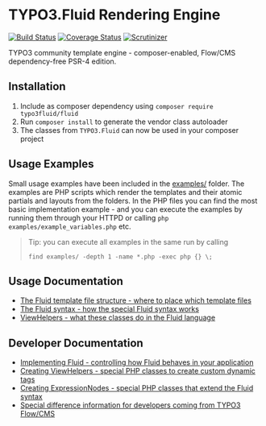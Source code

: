 TYPO3.Fluid Rendering Engine
============================

[![Build Status](https://travis-ci.org/TYPO3/Fluid.svg?branch=master)](https://travis-ci.org/TYPO3/Fluid)
[![Coverage Status](https://coveralls.io/repos/github/TYPO3/Fluid/badge.svg?branch=master)](https://coveralls.io/github/TYPO3/Fluid?branch=master)
[![Scrutinizer](https://scrutinizer-ci.com/g/TYPO3/Fluid/badges/quality-score.png?b=master)](https://scrutinizer-ci.com/g/TYPO3/Fluid/)

TYPO3 community template engine - composer-enabled, Flow/CMS dependency-free PSR-4 edition.

Installation
------------

1. Include as composer dependency using `composer require typo3fluid/fluid`
2. Run `composer install` to generate the vendor class autoloader
3. The classes from `TYPO3.Fluid` can now be used in your composer project

Usage Examples
--------------

Small usage examples have been included in the [examples/](examples/) folder. The examples are PHP scripts which render the
templates and their atomic partials and layouts from the folders. In the PHP files you can find the most basic implementation
example - and you can execute the examples by running them through your HTTPD or calling `php examples/example_variables.php` etc.

> Tip: you can execute all examples in the same run by calling
>
> `find examples/ -depth 1 -name *.php -exec php {} \;`

Usage Documentation
-------------------

* [The Fluid template file structure - where to place which template files](doc/FLUID_STRUCTURE.md)
* [The Fluid syntax - how the special Fluid syntax works](doc/FLUID_SYNTAX.md)
* [ViewHelpers - what these classes do in the Fluid language](doc/FLUID_VIEWHELPERS.md)

Developer Documentation
-----------------------

* [Implementing Fluid - controlling how Fluid behaves in your application](doc/FLUID_IMPLEMENTATION.md)
* [Creating ViewHelpers - special PHP classes to create custom dynamic tags](doc/FLUID_CREATING_VIEWHELPERS.md)
* [Creating ExpressionNodes - special PHP classes that extend the Fluid syntax](doc/FLUID_EXPRESSIONS.md)
* [Special difference information for developers coming from TYPO3 Flow/CMS](doc/README_TYPO3.md)
